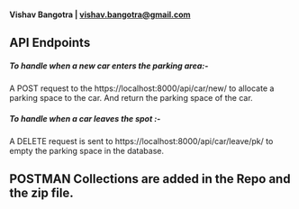 #### Vishav Bangotra | vishav.bangotra@gmail.com

## API Endpoints
##### To handle when a new car enters the parking area:-
A POST request to the https://localhost:8000/api/car/new/ to allocate a parking space to the car. And return the parking space of the car.
##### To handle when a car leaves the spot :-
A DELETE request is sent to https://localhost:8000/api/car/leave/pk/ to empty the parking space in the database.


## POSTMAN Collections are added in the Repo and the zip file.
